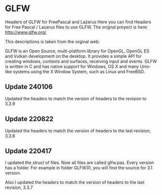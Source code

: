 # GLFW
Headers of  GLFW for FreePascal and Lazarus
Here you can find Headers for Free Pascal / Lazarus files to use GLFW.
The orignal proyect is here:
http://www.glfw.org/

This descriptions is taken from the orginal web:

GLFW is an Open Source, multi-platform library for OpenGL,
OpenGL ES and Vulkan development on the desktop.
It provides a simple API for creating windows, contexts and surfaces, receiving input and events.
GLFW is written in C and has native support for Windows, OS X and many Unix-like systems using the X Window System, 
such as Linux and FreeBSD.

## Update 240106

Updated the headers to match the version of headers to the revision to 3.3.9 

## Update 220822

Updated the headers to match the version of headers to the last revision, 3.3.8

## Update 220417

I updated the struct of files. Now all files are called glfw.pas. Every version has a folder. For example in folder GLFW31, you will
find the source for 3.1 version.

Also I updated the headers to match the version of headers to the last revision, 3.3.7
